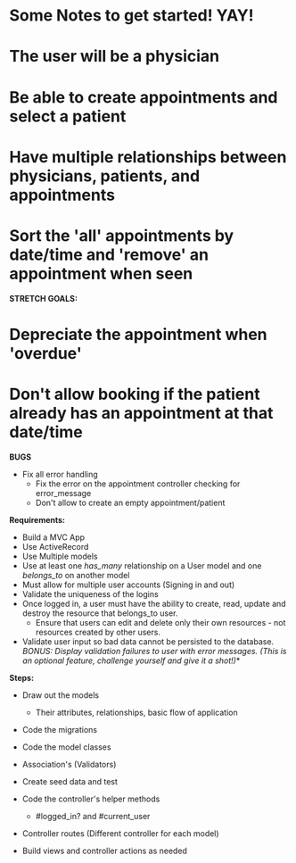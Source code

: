 # Some Notes to get started! YAY!

# The user will be a physician
# Be able to create appointments and select a patient
# Have multiple relationships between physicians, patients, and appointments
# Sort the 'all' appointments by date/time and 'remove' an appointment when seen


**STRETCH GOALS:**
# Depreciate the appointment when 'overdue'
# Don't allow booking if the patient already has an appointment at that date/time


**BUGS**
- Fix all error handling
  - Fix the error on the appointment controller checking for error_message
  - Don't allow to create an empty appointment/patient

**Requirements:**
- Build a MVC App
- Use ActiveRecord
- Use Multiple models
- Use at least one *has_many* relationship on a User model and one *belongs_to* on another model
- Must allow for multiple user accounts (Signing in and out)
- Validate the uniqueness of the logins
- Once logged in, a user must have the ability to create, read, update and destroy the resource that belongs_to user.
    - Ensure that users can edit and delete only their own resources - not resources created by other users.
- Validate user input so bad data cannot be persisted to the database.
*BONUS: Display validation failures to user with error messages. (This is an optional feature, challenge yourself and give it a shot!)**


**Steps:**
- Draw out the models
  - Their attributes, relationships, basic flow of application
- Code the migrations
- Code the model classes
- Association's (Validators)

- Create seed data and test
- Code the controller's helper methods
   - #logged_in? and #current_user
- Controller routes (Different controller for each model)
- Build views and controller actions as needed
